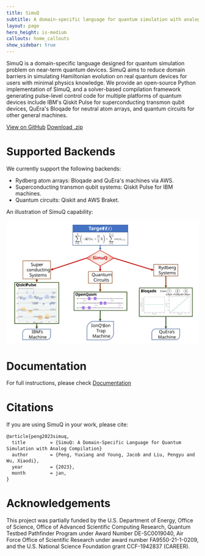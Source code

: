 ```yaml
---
title: SimuQ
subtitle: A domain-specific language for quantum simulation with analog compilation
layout: page
hero_height: is-medium
callouts: home_callouts
show_sidebar: true
---
```


SimuQ is a domain-specific language designed for quantum simulation problem on near-term quantum devices. SimuQ aims to reduce domain barriers in simulating Hamiltonian evolution on real quantum devices for users with minimal physics knowledge. We provide an open-source Python implementation of SimuQ, and a solver-based compilation framework generating pulse-level control code for multiple platforms of quantum devices include IBM's Qiskit Pulse for superconducting transmon qubit devices, QuEra's Bloqade for neutral atom arrays, and quantum circuits for other general machines.

<div class="has-text-centered">
<a href="https://github.com/PicksPeng/SimuQ" class="button is-primary">View on GitHub</a>
<a href="https://github.com/PicksPeng/SimuQ/archive/refs/heads/main.zip" class="button is-primary">Download .zip</a>
</div>

# Supported Backends

We currently support the following backends:
* Rydberg atom arrays: Bloqade and QuEra's machines via AWS.
* Superconducting transmon qubit systems: Qiskit Pulse for IBM machines.
* Quantum circuits: Qiskit and AWS Braket.

An illustration of SimuQ capability:

![SimuQ Illustration](img/simuq-illustration.svg)

# Documentation

For full instructions, please check [Documentation](/QWIRE/docs/)

# Citations

If you are using SimuQ in your work, please cite:
```
@article{peng2023simuq,
  title         = {SimuQ: A Domain-Specific Language for Quantum Simulation with Analog Compilation}
  author        = {Peng, Yuxiang and Young, Jacob and Liu, Pengyu and Wu, Xiaodi},
  year          = {2023},
  month         = jan,
}
```

# Acknowledgements

This project was partially funded by the U.S. Department of Energy, Office of Science, Office of Advanced Scientific Computing Research, Quantum Testbed Pathfinder Program under Award Number DE-SC0019040, Air Force Office of Scientific Research under award number FA9550-21-1-0209, and  the U.S. National Science Foundation grant CCF-1942837 (CAREER).
